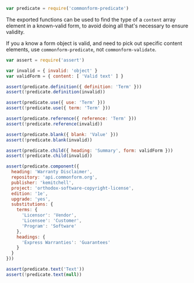 ```javascript
var predicate = require('commonform-predicate')
```

The exported functions can be used to find the type of a `content` array element in a known-valid form, to avoid doing all that's necessary to ensure validity.

If you a know a form object is valid, and need to pick out specific content elements, use `commonform-predicate`, not `commonform-validate`.

```javascript
var assert = require('assert')

var invalid = { invalid: 'object' }
var validForm = { content: [ 'Valid text' ] }

assert(predicate.definition({ definition: 'Term' }))
assert(!predicate.definition(invalid))

assert(predicate.use({ use: 'Term' }))
assert(!predicate.use({ term: 'Term' }))

assert(predicate.reference({ reference: 'Term' }))
assert(!predicate.reference(invalid))

assert(predicate.blank({ blank: 'Value' }))
assert(!predicate.blank(invalid))

assert(predicate.child({ heading: 'Summary', form: validForm }))
assert(!predicate.child(invalid))

assert(predicate.component({
  heading: 'Warranty Disclaimer',
  repository: 'api.commonform.org',
  publisher: 'kemitchell',
  project: 'orthodox-software-copyright-license',
  edition: '1e',
  upgrade: 'yes',
  substitutions: {
    terms: {
      'Licensor': 'Vendor',
      'Licensee': 'Customer',
      'Program': 'Software'
    },
    headings: {
      'Express Warranties': 'Guarantees'
    }
  }
}))

assert(predicate.text('Text'))
assert(!predicate.text(null))
```
